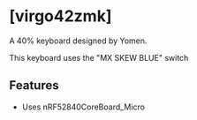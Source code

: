 # [virgo42zmk]

A 40% keyboard designed by Yomen.

This keyboard uses the "MX SKEW BLUE" switch
## Features

- Uses nRF52840CoreBoard_Micro 



